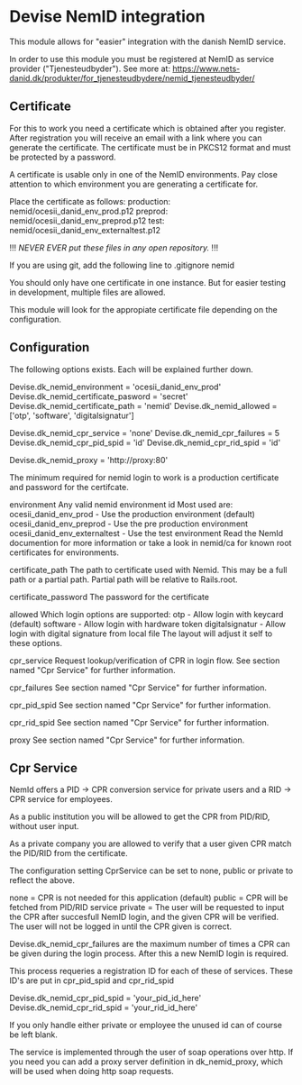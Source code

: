 Devise NemID integration
========================

This module allows for "easier" integration with the danish NemID service.

In order to use this module you must be registered at NemID as service
provider ("Tjenesteudbyder").
See more at: 
https://www.nets-danid.dk/produkter/for_tjenesteudbydere/nemid_tjenesteudbyder/


Certificate
-----------
For this to work you need a certificate which is obtained after you register.
After registration you will receive an email with a link where you can
generate the certificate.
The certificate must be in PKCS12 format and must be protected by a password.

A certificate is usable only in one of the NemID environments.
Pay close attention to which environment you are generating a certificate for.

Place the certificate as follows:
  production: nemid/ocesii_danid_env_prod.p12
  preprod: nemid/ocesii_danid_env_preprod.p12
  test: nemid/ocesii_danid_env_externaltest.p12

!!!  *NEVER EVER put these files in any open repository.* !!!

If you are using git, add the following line to .gitignore
  nemid

You should only have one certificate in one instance.
But for easier testing in development, multiple files are allowed.

This module will look for the appropiate certificate file depending on the
configuration.


Configuration
-------------
The following options exists.
Each will be explained further down.

  Devise.dk_nemid_environment = 'ocesii_danid_env_prod'
  Devise.dk_nemid_certificate_pasword = 'secret'
  Devise.dk_nemid_certificate_path = 'nemid'
  Devise.dk_nemid_allowed = ['otp', 'software', 'digitalsignatur']

  Devise.dk_nemid_cpr_service = 'none'
  Devise.dk_nemid_cpr_failures = 5
  Devise.dk_nemid_cpr_pid_spid = 'id'
  Devise.dk_nemid_cpr_rid_spid = 'id'

  Devise.dk_nemid_proxy = 'http://proxy:80'

The minimum required for nemid login to work is a production certificate and
password for the certifcate.

environment
  Any valid nemid environment id
  Most used are:
  ocesii_danid_env_prod - Use the production environment (default)
  ocesii_danid_env_preprod - Use the pre production environment
  ocesii_danid_env_externaltest - Use the test environment
  Read the NemId documention for more information or take a look in 
  nemid/ca for known root certificates for environments.

certificate_path
  The path to certificate used with Nemid.
  This may be a full path or a partial path. Partial path will be relative
  to Rails.root.

certificate_password
  The password for the certificate

allowed
  Which login options are supported:
  otp - Allow login with keycard (default)
  software - Allow login with hardware token
  digitalsignatur - Allow login with digital signature from local file
  The layout will adjust it self to these options.

cpr_service
  Request lookup/verification of CPR in login flow.
  See section named "Cpr Service" for further information.

cpr_failures
  See section named "Cpr Service" for further information.

cpr_pid_spid
  See section named "Cpr Service" for further information.

cpr_rid_spid
  See section named "Cpr Service" for further information.

proxy
  See section named "Cpr Service" for further information.

Cpr Service
-----------
NemId offers a PID -> CPR conversion service for private users and a RID -> 
CPR service for employees.

As a public institution you will be allowed to get the CPR from PID/RID,
without user input.

As a private company you are allowed to verify that a user given CPR match
the PID/RID from the certificate.

The configuration setting CprService can be set to none, public or private to
reflect the above.

  none = CPR is not needed for this application (default)
  public = CPR will be fetched from PID/RID service
  private = The user will be requested to input the CPR after succesfull
            NemID login, and the given CPR will be verified.
            The user will not be logged in until the CPR given is correct.

Devise.dk_nemid_cpr_failures are the maximum number of times a CPR can be
given during the login process. After this a new NemID login is required.

This process requeries a registration ID for each of these of services.
These ID's are put in cpr_pid_spid and cpr_rid_spid

  Devise.dk_nemid_cpr_pid_spid = 'your_pid_id_here'
  Devise.dk_nemid_cpr_rid_spid = 'your_rid_id_here'

If you only handle either private or employee the unused id can of course
be left blank.

The service is implemented through the user of soap operations over http.
If you need you can add a proxy server definition in dk_nemid_proxy, which
will be used when doing http soap requests.
